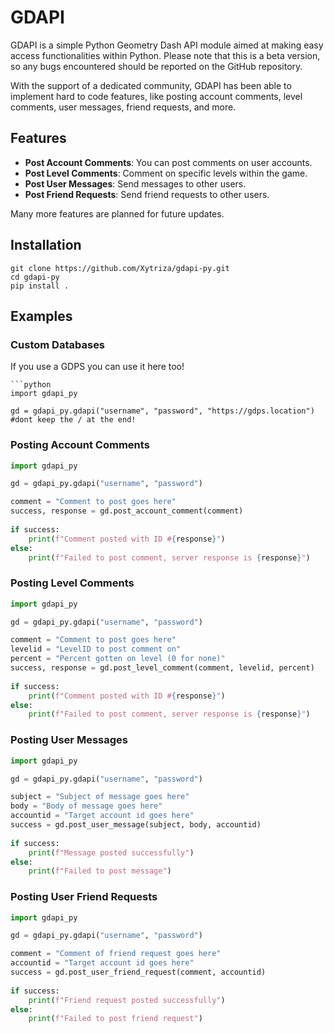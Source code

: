 # GDAPI
GDAPI is a simple Python Geometry Dash API module aimed at making easy access functionalities within Python. Please note that this is a beta version, so any bugs encountered should be reported on the GitHub repository.

With the support of a dedicated community, GDAPI has been able to implement hard to code features, like posting account comments, level comments, user messages, friend requests, and more.

## Features
- **Post Account Comments**: You can post comments on user accounts.
- **Post Level Comments**: Comment on specific levels within the game.
- **Post User Messages**: Send messages to other users.
- **Post Friend Requests**: Send friend requests to other users.

Many more features are planned for future updates.

## Installation
```
git clone https://github.com/Xytriza/gdapi-py.git
cd gdapi-py
pip install .
```

## Examples
### Custom Databases
If you use a GDPS you can use it here too!
```
```python
import gdapi_py

gd = gdapi_py.gdapi("username", "password", "https://gdps.location") #dont keep the / at the end!
```

### Posting Account Comments
```python
import gdapi_py

gd = gdapi_py.gdapi("username", "password")

comment = "Comment to post goes here"
success, response = gd.post_account_comment(comment)
    
if success:
    print(f"Comment posted with ID #{response}")
else:
    print(f"Failed to post comment, server response is {response}")
```

### Posting Level Comments
```python
import gdapi_py

gd = gdapi_py.gdapi("username", "password")

comment = "Comment to post goes here"
levelid = "LevelID to post comment on"
percent = "Percent gotten on level (0 for none)"
success, response = gd.post_level_comment(comment, levelid, percent)
    
if success:
    print(f"Comment posted with ID #{response}")
else:
    print(f"Failed to post comment, server response is {response}")
```

### Posting User Messages
```python
import gdapi_py

gd = gdapi_py.gdapi("username", "password")

subject = "Subject of message goes here"
body = "Body of message goes here"
accountid = "Target account id goes here"
success = gd.post_user_message(subject, body, accountid)
    
if success:
    print(f"Message posted successfully")
else:
    print(f"Failed to post message")
```

### Posting User Friend Requests
```python
import gdapi_py

gd = gdapi_py.gdapi("username", "password")

comment = "Comment of friend request goes here"
accountid = "Target account id goes here"
success = gd.post_user_friend_request(comment, accountid)
    
if success:
    print(f"Friend request posted successfully")
else:
    print(f"Failed to post friend request")
```